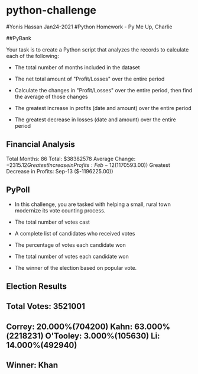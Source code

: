 # python-challenge
#Yonis Hassan Jan24-2021
#Python Homework - Py Me Up, Charlie


##PyBank 

 Your task is to create a Python script that analyzes the records to calculate each of the following:

  * The total number of months included in the dataset

  * The net total amount of "Profit/Losses" over the entire period

  * Calculate the changes in "Profit/Losses" over the entire period, then find the average of those changes

  * The greatest increase in profits (date and amount) over the entire period

  * The greatest decrease in losses (date and amount) over the entire period
  
  
  Financial Analysis
----------------------------------------------------------------
Total Months: 86
Total: $38382578
Average Change: ${-2315.12}
Greatest Increase in Profits: Feb-12 ($1170593.00))
Greatest Decrease in Profits: Sep-13 ($-1196225.00))
  
  ## PyPoll
  
  * In this challenge, you are tasked with helping a small, rural town modernize its vote counting process.
  
  * The total number of votes cast

  * A complete list of candidates who received votes

  * The percentage of votes each candidate won

  * The total number of votes each candidate won

  * The winner of the election based on popular vote.
  
  Election Results
---------------------------
Total Votes: 3521001
---------------------------
Correy: 20.000%(704200)
Kahn: 63.000%(2218231)
O'Tooley: 3.000%(105630)
Li: 14.000%(492940)
---------------------------
Winner: Khan
---------------------------

